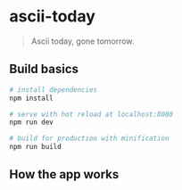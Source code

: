 # ascii-today

> Ascii today, gone tomorrow.

## Build basics

``` bash
# install dependencies
npm install

# serve with hot reload at localhost:8080
npm run dev

# build for production with minification
npm run build
```

## How the app works

